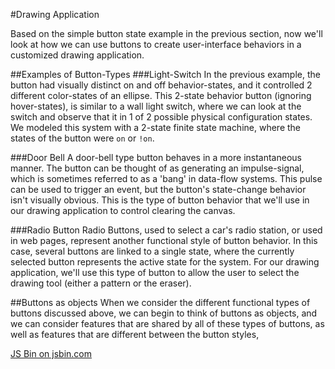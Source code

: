 #Drawing Application

Based on the simple button state example in the previous section, now we'll look at how we can use buttons to create user-interface behaviors in a customized drawing application.

##Examples of Button-Types
###Light-Switch
In the previous example, the button had visually distinct on and off behavior-states, and it controlled 2 different color-states of an ellipse. This 2-state behavior button (ignoring hover-states), is similar to a wall light switch, where we can look at the switch and observe that it in 1 of 2 possible physical configuration states.  We modeled this system with a 2-state finite state machine, where the states of the button were `on` or `!on`. 

###Door Bell
A door-bell type button behaves in a more instantaneous manner. The button can be thought of as generating an impulse-signal, which is sometimes referred to as a 'bang' in data-flow systems.  This pulse can be used to trigger an event, but the button's state-change behavior isn't visually obvious.  This is the type of button behavior that we'll use in our drawing application to control clearing the canvas.  

###Radio Button
Radio Buttons, used to select a car's radio station, or used in web pages, represent another functional style of button behavior.  In this case, several buttons are linked to a single state, where the currently selected button represents the active state for the system.  For our drawing application, we'll use this type of button to allow the user to select the drawing tool (either a pattern or the eraser).  

##Buttons as objects
When we consider the different functional types of buttons discussed above, we can begin to think of buttons as objects, and we can consider features that are shared by all of these types of buttons, as well as features that are different between the button styles,  





<a class="jsbin-embed" href="http://jsbin.com/vuqoyu/edit?js,output">JS Bin on jsbin.com</a><script src="http://static.jsbin.com/js/embed.min.js?3.34.3"></script>